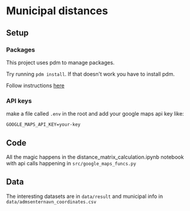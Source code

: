# Municipal distances


## Setup

### Packages
This project uses pdm to manage packages. 

Try running `pdm install`. If that doesn't work you have to install pdm. 

Follow instructions [here](https://pdm-project.org/en/latest/#__tabbed_1_1)

### API keys

make a file called `.env` in the root and add your google maps api key like: 

```
GOOGLE_MAPS_API_KEY=your-key
```


## Code

All the magic happens in the distance_matrix_calculation.ipynb notebook with api calls happening in `src/google_maps_funcs.py`

## Data

The interesting datasets are in `data/result` and municipal info in `data/admsenternavn_coordinates.csv`